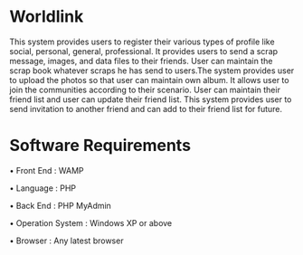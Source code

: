 # Worldlink

This system provides users to register their various types of profile like social, personal, general, professional. 
It  provides users to send a scrap message, images, and data files to their friends. User can maintain the scrap book
whatever scraps he has send to users.The system provides user to upload the photos so that user can maintain own album.
It allows user to join the communities according to their scenario. User can maintain their friend list and user can 
update their friend list. This system provides user to send invitation to another friend and can add to their friend 
list for future.

# Software Requirements

•	Front End : WAMP

•	Language : PHP

•	Back End : PHP MyAdmin

•	Operation System : Windows XP or above

•	Browser : Any latest browser
